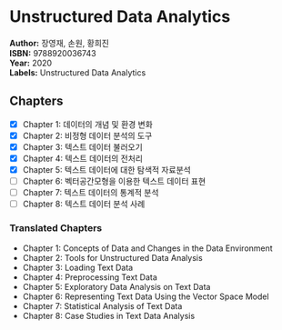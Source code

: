 # Unstructured Data Analytics
**Author:** 장영재, 손원, 황희진 <br/>
**ISBN:** 9788920036743 <br/>
**Year:** 2020 <br/>
**Labels:** Unstructured Data Analytics

## Chapters
- [x] Chapter 1: 데이터의 개념 및 환경 변화
- [x] Chapter 2: 비정형 데이터 분석의 도구
- [x] Chapter 3: 텍스트 데이터 불러오기
- [x] Chapter 4: 텍스트 데이터의 전처리
- [x] Chapter 5: 텍스트 데이터에 대한 탐색적 자료분석
- [ ] Chapter 6: 벡터공간모형을 이용한 텍스트 데이터 표현
- [ ] Chapter 7: 텍스트 데이터의 통계적 분석
- [ ] Chapter 8: 텍스트 데이터 분석 사례

### Translated Chapters
- Chapter 1: Concepts of Data and Changes in the Data Environment  
- Chapter 2: Tools for Unstructured Data Analysis  
- Chapter 3: Loading Text Data  
- Chapter 4: Preprocessing Text Data  
- Chapter 5: Exploratory Data Analysis on Text Data  
- Chapter 6: Representing Text Data Using the Vector Space Model  
- Chapter 7: Statistical Analysis of Text Data  
- Chapter 8: Case Studies in Text Data Analysis
